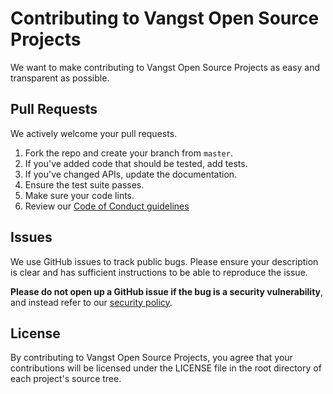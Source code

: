 # Contributing to Vangst Open Source Projects

We want to make contributing to Vangst Open Source Projects as easy and
transparent as possible.

## Pull Requests

We actively welcome your pull requests.

1. Fork the repo and create your branch from `master`.
2. If you've added code that should be tested, add tests.
3. If you've changed APIs, update the documentation.
4. Ensure the test suite passes.
5. Make sure your code lints.
6. Review our [Code of Conduct guidelines](/CODE_OF_CONDUCT.md)

<!--
7. If you haven't already, complete the Contributor License Agreement ("CLA").

## Contributor License Agreement ("CLA")

In order to accept your pull request, we need you to submit a CLA. You only
need to do this once to work on any of Vangst's open source projects.

Complete your CLA here: <https://code.vangst.com/cla>
-->

## Issues

We use GitHub issues to track public bugs. Please ensure your description is
clear and has sufficient instructions to be able to reproduce the issue.

**Please do not open up a GitHub issue if the bug is a security vulnerability**,
and instead refer to our [security policy](/SECURITY.md).

<!--
Vangst has a [bounty program](https://www.vangst.com/whitehat/) for the
safe disclosure of security bugs. In those cases, please go through the process
outlined on that page and do not file a public issue.
-->

## License

By contributing to Vangst Open Source Projects, you agree that your
contributions will be licensed under the LICENSE file in the root directory of
each project's source tree.
